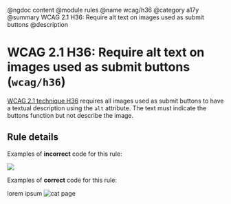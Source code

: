 @ngdoc content
@module rules
@name wcag/h36
@category a17y
@summary WCAG 2.1 H36: Require alt text on images used as submit buttons
@description

# WCAG 2.1 H36: Require alt text on images used as submit buttons (`wcag/h36`)

[WCAG 2.1 technique H36][1] requires all images used as submit buttons to have a
textual description using the `alt` attribute. The text must indicate the
buttons function but not describe the image.

[1]: https://www.w3.org/WAI/WCAG21/Techniques/html/H36

## Rule details

Examples of **incorrect** code for this rule:

<validate name="incorrect" rules="wcag/h36">
	<a><img src="cat.gif"></a>
</validate>

Examples of **correct** code for this rule:

<validate name="correct" rules="wcag/h36">
	<a>lorem ipsum</a>
	<a><img src="cat.gif" alt="cat page"></a>
</validate>
